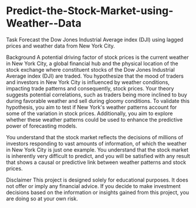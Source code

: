 # Predict-the-Stock-Market-using-Weather--Data
Task
Forecast the Dow Jones Industrial Average index (DJI) using lagged prices and weather data from New York City.

Background
A potential driving factor of stock prices is the current weather in New York City, a global financial hub and the physical location of the stock exchange where constituent stocks of the Dow Jones Industrial Average index (DJI) are traded. You hypothesize that the mood of traders and investors in New York City is influenced by weather conditions, impacting trade patterns and consequently, stock prices. Your theory suggests potential correlations, such as traders being more inclined to buy during favorable weather and sell during gloomy conditions. To validate this hypothesis, you aim to test if New York's weather patterns account for some of the variation in stock prices. Additionally, you aim to explore whether these weather patterns could be used to enhance the predictive power of forecasting models.

You understand that the stock market reflects the decisions of millions of investors responding to vast amounts of information, of which the weather in New York City is just one example. You understand that the stock market is inherently very difficult to predict, and you will be satisfied with any result that shows a causal or predictive link between weather patterns and stock prices.

Disclaimer
This project is designed solely for educational purposes. It does not offer or imply any financial advice. If you decide to make investment decisions based on the information or insights gained from this project, you are doing so at your own risk.
